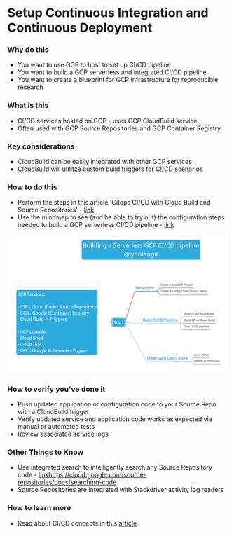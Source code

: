 # Setup Continuous Integration and Continuous Deployment

### Why do this
 - You want to use GCP to host to set up CI/CD pipeline
 - You want to build a GCP serverless and integrated CI/CD pipeline 
 - You want to create a blueprint for GCP infrastructure for reproducible research

### What is this
 - CI/CD services hosted on GCP - uses GCP CloudBuild service
 - Often used with GCP Source Repositories and GCP Container Registry

### Key considerations
 - CloudBuild can be easily integrated with other GCP services
 - CloudBuild will utilitze custom build triggers for CI/CD scenarios

### How to do this
 - Perform the steps in this article 'Gitops CI/CD with Cloud Build and Source Repositories' - [link](https://cloud.google.com/kubernetes-engine/docs/tutorials/gitops-cloud-build)
 - Use the mindmap to see (and be able to try out) the configuration steps needed to build a GCP serverless CI/CD pipeline - [link](https://app.mindmup.com/map/_v2/a4de55c088c511e9bbc6db11d9e2a10a)

  [![ci-cd](/images/ci-cd.png)]()

### How to verify you've done it
 - Push updated application or configuration code to your Source Repo with a CloudBuild trigger
 - Verify updated service and application code works as expected via manual or automated tests
 - Review associated service logs


### Other Things to Know
 - Use integrated search to intelligently search any Source Repository code - [link]()https://cloud.google.com/source-repositories/docs/searching-code
 - Source Repositories are integrated with Stackdriver activity log readers

### How to learn more
 
  - Read about CI/CD concepts in this [article](https://read.acloud.guru/cloud-based-ci-cd-on-gcp-6b07fde7222d)